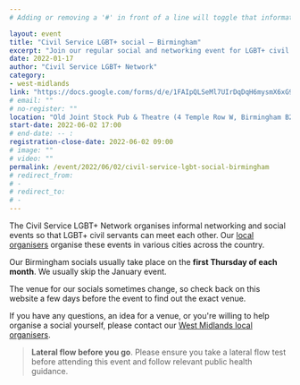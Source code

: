 ```yaml
---
# Adding or removing a '#' in front of a line will toggle that information off and on from being processed. 

layout: event
title: "Civil Service LGBT+ social – Birmingham"
excerpt: "Join our regular social and networking event for LGBT+ civil servants based in and around Birmingham."
date: 2022-01-17
author: "Civil Service LGBT+ Network"
category: 
- west-midlands
link: "https://docs.google.com/forms/d/e/1FAIpQLSeMl7UIrDqDqH6mysmX6xG9Msb1NvXf5htaYwOCbKSN8cU5Kw/viewform?usp=sf_link"
# email: ""
# no-register: ""
location: "Old Joint Stock Pub & Theatre (4 Temple Row W, Birmingham B2 5NY)"
start-date: 2022-06-02 17:00
# end-date: -- :
registration-close-date: 2022-06-02 09:00
# image: ""
# video: ""
permalink: /event/2022/06/02/civil-service-lgbt-social-birmingham
# redirect_from: 
# - 
# redirect_to: 
# - 
---
```


The Civil Service LGBT+ Network organises informal networking and social events so that LGBT+ civil servants can meet each other. Our [local organisers](/team) organise these events in various cities across the country.

Our Birmingham socials usually take place on the **first Thursday of each month**. We usually skip the January event.

The venue for our socials sometimes change, so check back on this website a few days before the event to find out the exact venue. 

If you have any questions, an idea for a venue, or you're willing to help organise a social yourself, please contact our [West Midlands local organisers](/team).

> **Lateral flow before you go**. Please ensure you take a lateral flow test before attending this event and follow relevant public health guidance.
